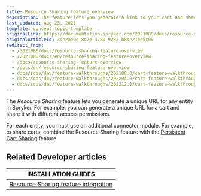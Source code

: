 ```yaml
---
title: Resource Sharing feature overview
description: The feature lets you generate a link to your cart and share it within your business unit with various access permissions
last_updated: Aug 23, 2021
template: concept-topic-template
originalLink: https://documentation.spryker.com/2021080/docs/resource-sharing-feature-overview
originalArticleId: 34e2ae9e-8d7e-4789-9282-b8de21ee5c09
redirect_from:
  - /2021080/docs/resource-sharing-feature-overview
  - /2021080/docs/en/resource-sharing-feature-overview
  - /docs/resource-sharing-feature-overview
  - /docs/en/resource-sharing-feature-overview
  - docs/scos/dev/feature-walkthroughs/202108.0/cart-feature-walkthrough/resource-sharing-feature-walkthrough.html
  - docs/scos/dev/feature-walkthroughs/202204.0/cart-feature-walkthrough/resource-sharing-feature-walkthrough.html
  - docs/scos/dev/feature-walkthroughs/202212.0/cart-feature-walkthrough/resource-sharing-feature-walkthrough.html  
---
```


The _Resource Sharing_ feature lets you generate a unique URL for any entity in Spryker. For example, you can generate a unique URL for a cart and share it with different access permissions.

For each entity, you must use an additional connector module. For example, to share carts, combine the Resource Sharing feature with the [Persistent Cart Sharing](/docs/pbc/all/cart-and-checkout/{{site.version}}/persistent-cart-sharing-feature-overview.html) feature.

## Related Developer articles

|INSTALLATION GUIDES  |
|---------|
| [Resource Sharing feature integration](/docs/pbc/all/cart-and-checkout/{{site.version}}/install-and-upgrade/install-features/install-the-resource-sharing-feature.html) |
